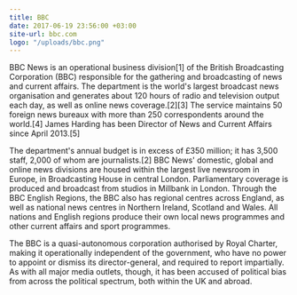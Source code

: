 ```yaml
---
title: BBC
date: 2017-06-19 23:56:00 +03:00
site-url: bbc.com
logo: "/uploads/bbc.png"
---
```


BBC News is an operational business division[1] of the British Broadcasting Corporation (BBC) responsible for the gathering and broadcasting of news and current affairs. The department is the world's largest broadcast news organisation and generates about 120 hours of radio and television output each day, as well as online news coverage.[2][3] The service maintains 50 foreign news bureaux with more than 250 correspondents around the world.[4] James Harding has been Director of News and Current Affairs since April 2013.[5]

The department's annual budget is in excess of £350 million; it has 3,500 staff, 2,000 of whom are journalists.[2] BBC News' domestic, global and online news divisions are housed within the largest live newsroom in Europe, in Broadcasting House in central London. Parliamentary coverage is produced and broadcast from studios in Millbank in London. Through the BBC English Regions, the BBC also has regional centres across England, as well as national news centres in Northern Ireland, Scotland and Wales. All nations and English regions produce their own local news programmes and other current affairs and sport programmes.

The BBC is a quasi-autonomous corporation authorised by Royal Charter, making it operationally independent of the government, who have no power to appoint or dismiss its director-general, and required to report impartially. As with all major media outlets, though, it has been accused of political bias from across the political spectrum, both within the UK and abroad.